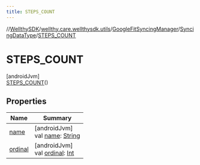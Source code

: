 ```yaml
---
title: STEPS_COUNT
---
```

//[WellthySDK](../../../../../index.html)/[wellthy.care.wellthysdk.utils](../../../index.html)/[GoogleFitSyncingManager](../../index.html)/[SyncingDataType](../index.html)/[STEPS_COUNT](index.html)



# STEPS_COUNT



[androidJvm]\
[STEPS_COUNT](index.html)()



## Properties


| Name | Summary |
|---|---|
| [name](../-s-t-e-p-s/index.html#-372974862%2FProperties%2F-1123460525) | [androidJvm]<br>val [name](../-s-t-e-p-s/index.html#-372974862%2FProperties%2F-1123460525): [String](https://kotlinlang.org/api/latest/jvm/stdlib/kotlin/-string/index.html) |
| [ordinal](../-s-t-e-p-s/index.html#-739389684%2FProperties%2F-1123460525) | [androidJvm]<br>val [ordinal](../-s-t-e-p-s/index.html#-739389684%2FProperties%2F-1123460525): [Int](https://kotlinlang.org/api/latest/jvm/stdlib/kotlin/-int/index.html) |

